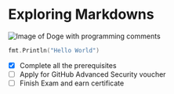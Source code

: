 # Exploring Markdowns
![Image of Doge with programming comments](https://ih1.redbubble.net/image.2646938338.2505/raf,360x360,075,t,fafafa:ca443f4786.jpg)

``` go
fmt.Println("Hello World")
```

- [x] Complete all the prerequisites
- [ ] Apply for GitHub Advanced Security voucher
- [ ] Finish Exam and earn certificate
